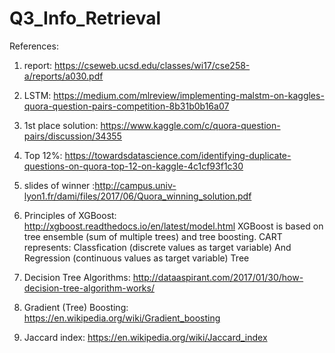 # Q3_Info_Retrieval

References:
1. report: https://cseweb.ucsd.edu/classes/wi17/cse258-a/reports/a030.pdf

2. LSTM: https://medium.com/mlreview/implementing-malstm-on-kaggles-quora-question-pairs-competition-8b31b0b16a07

3. 1st place solution: https://www.kaggle.com/c/quora-question-pairs/discussion/34355

4. Top 12%: https://towardsdatascience.com/identifying-duplicate-questions-on-quora-top-12-on-kaggle-4c1cf93f1c30

5. slides of winner :http://campus.univ-lyon1.fr/dami/files/2017/06/Quora_winning_solution.pdf

6. Principles of XGBoost: http://xgboost.readthedocs.io/en/latest/model.html
   XGBoost is based on tree ensemble (sum of multiple trees) and tree boosting.
   CART represents: Classfication (discrete values as target variable) And Regression (continuous values as target variable) Tree
   
7. Decision Tree Algorithms: http://dataaspirant.com/2017/01/30/how-decision-tree-algorithm-works/

8. Gradient (Tree) Boosting: https://en.wikipedia.org/wiki/Gradient_boosting

9. Jaccard index: https://en.wikipedia.org/wiki/Jaccard_index
